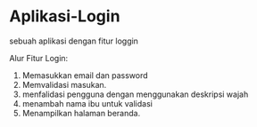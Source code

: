 # Aplikasi-Login
sebuah aplikasi dengan fitur loggin

Alur Fitur Login:
1. Memasukkan email dan password
2. Memvalidasi masukan.
3. menfalidasi pengguna dengan menggunakan deskripsi wajah
4. menambah nama ibu untuk validasi
5. Menampilkan halaman beranda.

